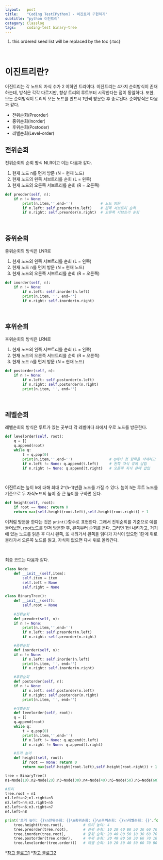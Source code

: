 ```yaml
---
layout:   post
title:    "Coding Test[Python] - 이진트리 구현하기"
subtitle: "python 이진트리"
category: Classlog
tags:     coding-test binary-tree
---
```


1. this ordered seed list will be replaced by the toc
{:toc}

<br>

# 이진트리란?

이진트리는 각 노드의 자식 수가 2 이하인 트리이다. 이진트리는 4가지 순회방식이 존재하는데, 방식은 각각 다르지만, 항상 트리의 루트부터 시작한다는 점이 동일하다. 또한, 모든 순회방식이 트리의 모든 노드를 반드시 1번씩 방문한 후 종료된다. 순회방식은 다음과 같다.

* 전위순회(Preorder)
* 중위순회(Inorder)
* 후위순회(Postoder)
* 레벨순회(Level-order)

## 전위순회

전위순회의 순회 방식 NLR이고 이는 다음과 같다.
1. 현재 노드 n를 먼저 방문 (N = 현재 노드)
2. 현재 노드의 왼쪽 서브트리를 순회 (L = 왼쪽)
3. 현재 노드의 오른쪽 서브트리를 순회 (R = 오른쪽)

```python
def preoder(self, n):
    if n != None:
        print(n.item,'',end='')             # 노드 방문
        if n.left: self.preorder(n.left)    # 왼쪽 서브트리 순회
        if n.right: self.preorder(n.right)  # 오른쪽 서브트리 순회
```

<br>

## 중위순회

중위순회의 방식은 LNR로
1. 현재 노드의 왼쪽 서브트리를 순회 (L = 왼쪽)
2. 현재 노드 n를 먼저 방문 (N = 현재 노드)
3. 현재 노드의 오른쪽 서브트리를 순회 (R = 오른쪽)

```python
def inorder(self, n):
    if n != None:
        if n.left: self.inorder(n.left)
        print(n.item, '', end='')
        if n.right: self.inorder(n.right)
```

<br>

## 후위순회

후위순회의 방식은 LRN로
1. 현재 노드의 왼쪽 서브트리를 순회 (L = 왼쪽)
2. 현재 노드의 오른쪽 서브트리를 순회 (R = 오른쪽)
3. 현재 노드 n를 먼저 방문 (N = 현재 노드)

```python
def postorder(self, n):
    if n != None:
        if n.left: self.postorder(n.left)
        if n.right: self.postorder(n.right)
        print(n.item, '', end='')
```

<br>

## 레벨순회

레벨순회의 방식은 루트가 있는 곳부터 각 레벨마다 좌에서 우로 노드를 방문한다.

```python
def levelorder(self, root):
    q = []
    q.append(root)
    while q:
        t = q.pop(0)
        print(n.item,'',end='')                 # q에서 첫 항목을 삭제하고 삭제한 노드 방문
        if n.left != None: q.append(t.left)     # 왼쪽 자식 큐에 삽입
        if n.right != None: q.append(t.right)   # 오른쪽 자식 큐에 삽입
```

<br>

이진트리는 높이 h에 대해 최대 2^(h-1)만큼 노드를 가질 수 있다. 높이 h는 루트 노드를 기준으로 두 자식노드의 높이 중 큰 높이를 구하면 된다.

```python
def height(self, root):
    if root == None: return 0
    return max(self.height(root.left),self.height(root.right)) + 1
```

이처럼 방문을 한다는 것은 `print()`함수로 표현한다. 그래서 전위순회를 기준으로 예를 들어보면, root노드를 먼저 방문한 후, 왼쪽부터 순회를 돈다. 그러면 1번 내려가고, 거기에 있는 노드를 읽은 후 다시 왼쪽, 또 내려가서 왼쪽을 읽다가 자식이 없으면 1단계 위로 올라가서 오른쪽 노드를 읽고, 자식이 없으면 다시 위로 올라간다.

<br>

최종 코드는 다음과 같다.

```python
class Node:
    def __init__(self,item):
        self.item = item
        self.left = None
        self.right = None
    
class BinaryTree():
    def __init__(self):
        self.root = None
    
    #전위순회
    def preoder(self, n):
    if n != None:
        print(n.item,'',end='')       
        if n.left: self.preorder(n.left)   
        if n.right: self.preorder(n.right) 

    #중위순회
    def inorder(self, n):
    if n != None:
        if n.left: self.inorder(n.left)
        print(n.item, '', end='')
        if n.right: self.inorder(n.right)

    #후위순회
    def postorder(self, n):
    if n != None:
        if n.left: self.postorder(n.left)
        if n.right: self.postorder(n.right)
        print(n.item, '', end='')

    #레벨순회
    def levelorder(self, root):
    q = []
    q.append(root)
    while q:
        t = q.pop(0)
        print(n.item,'',end='')  
        if n.left != None: q.append(t.left)  
        if n.right != None: q.append(t.right) 

    #트리 높이
    def height(self, root):
        if root == None: return 0
        return max(self.height(root.left),self.height(root.right)) + 1  

tree = BinaryTree()
n1=Node(10);n2=Node(20);n3=Node(30);n4=Node(40);n5=Node(50);n6=Node(60);n7=Node(70);n8=Node(80);

#트리
tree.root = n1
n1.left=n2;n1.right=n3
n2.left=n4;n2.right=n5
n3.left=n6;n3.right=n7
n4.left=n8

print('트리 높이: {}\n전위순회: {}\n중위순회: {}\n후위순회: {}\n레벨순회: {}'.format(
    tree.height(tree.root),         # 트리 높이: 4
    tree.preorder(tree.root),       # 전위 순회: 10 20 40 80 50 30 60 70
    tree.inorder(tree.root),        # 중위 순회: 20 40 80 50 10 30 60 70
    tree.postorder(tree.order),     # 후위 순회: 20 40 80 50 30 60 70 10
    tree.levelorder(tree.order)))   # 레벨 순회: 10 20 30 40 50 60 70 80
```

*[참고 블로그1](https://it-garden.tistory.com/406)
*[참고 블로그2](https://brunch.co.kr/@qqplot/131)